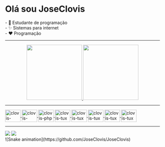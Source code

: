 <h1>Olá sou JoseClovis</h1>
- 📓 Estudante de programação</br>
- ✨ Sistemas para internet</br>
- ❤️ Programação</br>
<hr/>

<div align="center">
  <a href="https://github.com/JoseClovis">
  <img height="180em" src="https://github-readme-stats.vercel.app/api?username=JoseClovis&show_icons=true&theme=dark&include_all_commits=true&count_private=true"/>
  <img height="180em" src="https://github-readme-stats.vercel.app/api/top-langs/?username=JoseClovis&layout=compact&langs_count=7&theme=dark"/>
</div>
  <hr/>
  <div>
    <img align="center" alt="clovis-arduino" height="40" width="50" src="https://cdn.jsdelivr.net/gh/devicons/devicon/icons/arduino/arduino-original-wordmark.svg" />
    <img align="center" alt="clovis-cakephp" height="40" width="50" src="https://cdn.jsdelivr.net/gh/devicons/devicon/icons/cakephp/cakephp-original.svg" />
    <img align="center" alt="clovis-php" height="40" width="50" src="https://cdn.jsdelivr.net/gh/devicons/devicon/icons/php/php-original.svg" />
    <img align="center" alt="clovis-tux" height="40" width="50" src="https://cdn.jsdelivr.net/gh/devicons/devicon/icons/linux/linux-original.svg" />
    <img align="center" alt="clovis-tux" height="40" width="50" src="https://cdn.jsdelivr.net/gh/devicons/devicon/icons/laravel/laravel-plain-wordmark.svg" />
    <img align="center" alt="clovis-tux" height="40" width="50" src="https://cdn.jsdelivr.net/gh/devicons/devicon/icons/javascript/javascript-original.svg" />
    <img align="center" alt="clovis-tux" height="40" width="50" src="https://cdn.jsdelivr.net/gh/devicons/devicon/icons/bash/bash-original.svg" />
    <img align="center" alt="clovis-tux" height="40" width="50" src="https://cdn.jsdelivr.net/gh/devicons/devicon/icons/mysql/mysql-original-wordmark.svg" />

  </div>
   <hr/>
  <div> 
    <a href="https://www.instagram.com/clovis.developer/"><img src="https://img.shields.io/badge/Instagram-E4405F?style=for-the-badge&logo=instagram&logoColor=white"></a>
    <a href="https://www.linkedin.com/in/jos%C3%A9-cl%C3%B3vis-150697201/"><img src="https://img.shields.io/badge/LinkedIn-0077B5?style=for-the-badge&logo=linkedin&logoColor=white"></a>
 
  </div>
  <div>
     ![Snake animation](https://github.com/JoseClovis/JoseClovis)
  </div>
